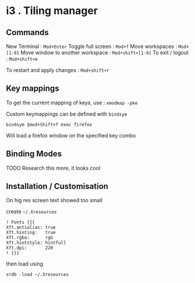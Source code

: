 # i3 . Tiling manager

## Commands

New Terminal : `Mod+Enter`
Toggle full screen : `Mod+f`
Move workspaces : `Mod+[1-9]`
Move window to another workspace : `Mod+shift+[1-9]`
To exit / logout : `Mod+shift+e`

To restart and apply changes : `Mod+shift+r`

## Key mappings

To get the current mapping of keys, use : `xmodmap -pke`

Custom keymappings can be defined with `bindsym`

`bindsym $mod+Shift+f exec firefox`

Will load a firefox window on the specified key combo

## Binding Modes 

TODO Research this more, it looks cool

## Installation / Customisation

On hig res screen text showed too small 

create `~/.Xresources`

```
! Fonts {{{
Xft.antialias: true
Xft.hinting:   true
Xft.rgba:      rgb
Xft.hintstyle: hintfull
Xft.dpi:       220
! }}}
```

then load using

`xrdb -load ~/.Xresources`


